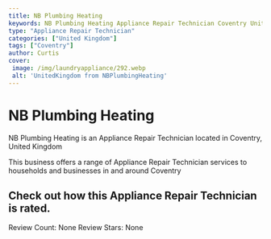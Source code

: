 ```yaml
---
title: NB Plumbing Heating
keywords: NB Plumbing Heating Appliance Repair Technician Coventry United Kingdom 
type: "Appliance Repair Technician"
categories: ["United Kingdom"]
tags: ["Coventry"]
author: Curtis
cover:
 image: /img/laundryappliance/292.webp
 alt: 'UnitedKingdom from NBPlumbingHeating'
---
```


# NB Plumbing Heating
NB Plumbing Heating is an Appliance Repair Technician located in Coventry, United Kingdom

This business offers a range of Appliance Repair Technician services to households and businesses in and around Coventry

## Check out how this Appliance Repair Technician is rated.
Review Count: None
Review Stars: None
